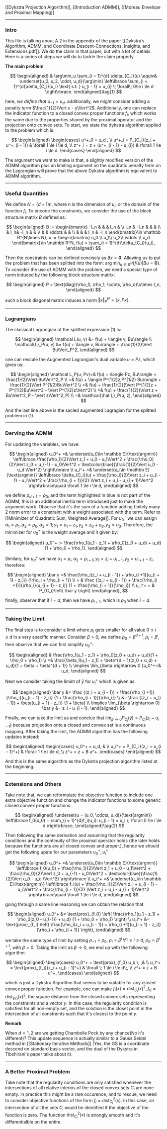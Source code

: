 [[Dykstra Projection Algorithm]], [[Introduction ADMM]], [[Moreau Envelope and Proximal Mapping]]


---
### **Intro**

This file is talking about A.2 in the appendix of the paper [[Dykstra’s Algorithm, ADMM, and Coordinate Descent-Connections, Insights, and Extensions.pdf]]. We do the claim in that paper, but with a lot of details. Here is a series of steps we will do to tackle the claim properly. 

**The main problem**

$$
\begin{aligned}
    & \arg\min_u \sum_{i = 1}^{d} \delta_{C_i}(u) 
    \equiv& 
    \underset{u_0, u_2, \cdot, u_d}{\arg\min}
    \left\lbrace
        \sum_{i = 1}^{d}\delta_{C_i}(u_i) \text{ s.t: }
    u_{i - 1} = u_{i} \; \forall\; 0\le i \le d
    \right\rbrace. 
\end{aligned}\tag{1}
$$

here, *we define that* $u_{-1} = u_d$. additionally, we might consider adding a penalty term $\frac{1}{2}\Vert u - y\Vert^2$. Additionally, one can replace the indicator function to a closed convex proper functions $f_i$, which works the same due to the properties shared by the proximal operator and the projection onto convex sets. To start, we state the dykstra algorithm applied to the problem which is: 

$$
\begin{aligned}
    \begin{cases}
        u^+_0 = u_d , 
        \\
        u^+_i = P_{C_i}(z_i + u^+_{i - 1}) & \forall 1 \le i \le d, 
        \\
        z^+_i = z + (u^+_{i - 1} - u_{i}) & \forall 1 \le i \le d. 
    \end{cases}
\end{aligned}
$$

The argument we want to make is that, a slightly modified version of the ADMM algorithm plus an limiting argument on the quadratic penalty term on the Lagrangian will prove that the above Dykstra algorithm is equivalent to ADMM algorithm. 

---
### **Useful Quantities**

We define $N = (d + 1)n$, where n is the dimension of $u_i$, or the domain of the function $f_i$. To encode the constraints, we consider the use of the block structure matrix $B$ defined as: 

$$
\begin{aligned}
    B := \begin{bmatrix}
        -I_n & & & I_n &
        \\
        I_n & -I_n & & &
        \\
        & I_n& -I_n & &
        \\
        & & \ddots  & &
        \\
        & & & I_n & -I_n
    \end{bmatrix}\in \mathbb R^{N\times N}, u := \begin{bmatrix}
        u_0 \\ u_1\\ u_2\\ \vdots \\ u_d
    \end{bmatrix}\in \mathbb R^N, f(u) = \sum_{i = 1}^{d}\delta_{C_i}(u_i), 
\end{aligned}
$$

Then the constraints can be defined concisely as $Bx = \mathbf 0$. Allowing us to put the problem that has been splitted into the form: $\arg\min_{u\in \mathbb R^N}\{f(u)| Bu = \mathbf 0\}$. To consider the use of ADMM with the problem, we need a special type of norm induced by the following block structure matrix: 

$$
\begin{aligned}
    P = \text{diag}(\rho_0, \rho_1, \cdots, \rho_d)\otimes I_n,
\end{aligned}
$$

such a block diagonal matrix induces a norm $\Vert x\Vert_P^N = \langle x, Px\rangle$. 

---
### **Lagrangians**

The classical Lagrangian of the splitted expression (1) is: 

$$
\begin{aligned}
    \mathcal L(u, v) &= 
    f(u) + \langle v, Bu\rangle
    \\
    \mathcal{L}_P(u, v) &= 
    f(u) + \langle v, Bu\rangle + \frac{1}{2}\Vert Bu\Vert_P^2, 
\end{aligned}
$$

one can rescale the Augmented Lagrangian's dual variable $u = Pz$, which gives us: 

$$
\begin{aligned}
    \mathcal L_P(u, Pv)=& f(u) + \langle Pz, Bu\rangle + \frac{1}{2}\Vert Bu\Vert^2_P
    \\
    =& 
    f(u) + \langle P^{1/2}z,P^{1/2} Bu\rangle + \frac{1}{2}\Vert P^{1/2}Bu\Vert^2
    \\
    =& 
    f(u) + 
    \frac{1}{2}(\Vert P^{1/2}z + P^{1/2}Bu\Vert^2 - \Vert P^{1/2}z\Vert^2)
    \\
    =& 
    f(u) + \frac{1}{2}(\Vert z + Bu\Vert^2_P - \Vert z\Vert^2_P)
    \\
    =& \mathcal{\hat L}_P(u, z), 
\end{aligned}
$$

And the last line above is the sacled augmented Lagragian for the splitted problem in (1). 

---
### **Derving the ADMM**

For updating the variables, we have: 

$$
\begin{aligned}
    u_0^+ =& \underset{u_0\in \mathbb E}{\text{argmin}}
    \left\lbrace
       \frac{\rho_1}{2}\Vert z_1 + u_0 - u_1\Vert^2
       + 
       \frac{\rho_0}{2}\Vert z_0 + u_{-1} - u_0\Vert^2
       + 
       \textcolor{blue}{\frac{1}{2}\Vert u_0 - u_d \Vert^2}
    \right\rbrace
    \\
    u_i^+ =& 
    \underset{u_i\in \mathbb E}{\text{argmin}}
    \left\lbrace
       \delta_{C_i}(u) + 
       \frac{\rho_i}{2}\Vert z_i + u_{i - 1} - u_i\Vert^2
       + 
       \frac{\rho_{i + 1}}{2}
       \Vert z_i + u_i - u_{i + 1}\Vert^2 
    \right\rbrace\quad 
    \forall 1 \le i \le d, 
\end{aligned}
$$

we define $\rho_{d + 1} = \rho_0$, and the term highlighted in blue is not part of the ADMM, this is an additional inertia term introduced just to make the argument work. Observe that it's the sum of a function adding finitely many 2 norm error to a constraint with a weight associated with the term. Refer to [[Minimizer of Quadratic Sum, Weighted Average]]. For $u_0^+$ we can assign $\alpha_1 = \rho_1, \alpha_2 = \rho_0, \alpha_3= 1; y_1 = u_1 - z_1, y_2 = z_0 + u_d, y_3 = u_d$. Therefore, the minimizer for $u_0^+$ is the weight average and it given by: 

$$
\begin{aligned}
    u_0^+ := 
    \frac{\rho_1(u_1 - z_1) + \rho_0(z_0 + u_d) + u_d}{1 + \rho_0 + \rho_1}. 
\end{aligned}
$$

Similary, for $u_d^+$ we have $\alpha_1 = \rho_i, \alpha_2 = \rho_{i + 1}; y_1 = z_i + u_{i - 1}, y_2 = u_{i + 1} - z_i$, therefore: 

$$
\begin{aligned}
    \bar y =& 
    \frac{\rho_i(z_i + u_{i - 1}) + \rho_{i +1}(u_{i + 1} - z_i)}
    {\rho_i + \rho_{i + 1}}
    \\
    = &
    \frac
    {(z_i + u_{i - 1}) + \frac{\rho_{i +1}}{\rho_i}(u_{i + 1} - z_i)}
    {1 + \frac{\rho_{i + 1}}{\rho_i}}
    \\
    u_i^+ = &
    P_{C_i}\left(
        \bar y
    \right)
\end{aligned}, 
$$

finally, observe that if $i = d$, then we have $\rho_{i + 1}$, which is $\rho_0$ when $i = d$. 


---
### **Taking the Limit**

The final step is to consider a limit where $\rho_i$ gets smaller for all value $0 \le i \le d$ in a very specific manner. Consider $\beta > 0$, we define $\rho_0 = \beta^{d + 1}, \rho_i = \beta^i$, then observe that we can first simplify $u_0^+$: 

$$
\begin{aligned}
    & \frac{\rho_1(u_1 - z_1) + \rho_0(z_0 + u_d) + u_d}{1 + \rho_0 + \rho_1}
    \\
    =&
    \frac{\beta_1(u_1 - z_1) + \beta^{d + 1}(z_0 + u_d) + u_d}{1 + \beta + \beta^{d + 1}} 
    \\
    \implies \lim_{\beta \rightarrow 0 }u_0^+=& u_d, 
\end{aligned}
$$

Next we consider taking the limint of $\bar y$ for $u^+_i$ which is given as: 

$$
\begin{aligned}
    \bar y &=
    \frac
    {(z_i + u_{i - 1}) + \frac{\rho_{i +1}}{\rho_i}(u_{i + 1} - z_i)}
    {1 + \frac{\rho_{i + 1}}{\rho_i}}
    \\
    &= 
    \frac
    {(z_i + u_{i - 1}) + \beta(u_{i + 1} - z_i)}
    {1 + \beta}
    \\
    \implies \lim_{\beta \rightarrow 0} \bar y &= z_i - u_{i - 1}. 
\end{aligned}
$$

Finally, we can take the limit as and conclue that $\lim_{\beta\rightarrow 0}P_{C_i}(\bar y) = P_{C_i}(z_i - u_{i - 1})$ because projection onto a closed and convex set is a continuous mapping. After taking the limit, the ADMM algorithm has the following updates instead: 

$$
\begin{aligned}
    \begin{cases}
        u_0^+ = u_d, & 
        \\
        u_i^+ = P_{C_i}(z_i + u_{i - 1}^+) & \forall 1 \le i \le d, 
        \\
        z^+ = z + B u^+. 
    \end{cases}
\end{aligned}
$$

And this is the same algorithm as the Dykstra projection algorithm listed at the beginning. 


---
### **Extensions and Others**

Take note that, we can reformulate the objective function to include one extra objective function and change the indicator functions to some generic closed convex proper functions: 

$$
\begin{aligned}
    \underset{u = (u_0, \cdots, u_d)}{\text{argmin}}
    \left\lbrace
       f_0(u_0) + \sum_{i = 1}^{d}f_i(u_i): 
       u_{i - 1} = u_i \; \forall 0 \le i \le d
    \right\rbrace, 
\end{aligned}\tag{2}
$$

Then following the same derivation and assuming that the regularity conditions and the continuity of the proximal operator holds (the later holds because the functions are all closed convex and proper.), hence we should get the following upate for our parameters $u_0^+, u_i^+$ 

$$
\begin{aligned}
    u_0^+ =& \underset{u_0\in \mathbb E}{\text{argmin}}
    \left\lbrace
        f_0(u_0) 
        +
        \frac{\rho_1}{2}\Vert z_1 + u_0 - u_1\Vert^2
        + 
        \frac{\rho_0}{2}\Vert z_0 + u_{-1} - u_0\Vert^2
        + 
        \textcolor{blue}{\frac{1}{2}\Vert u_0 - u_d \Vert^2}
    \right\rbrace
    \\
    u_i^+ =& 
    \underset{u_i\in \mathbb E}{\text{argmin}}
    \left\lbrace
        f_i(u) + 
        \frac{\rho_i}{2}\Vert z_i + u_{i - 1} - u_i\Vert^2
        + 
        \frac{\rho_{i + 1}}{2}
        \Vert z_i + u_i - u_{i + 1}\Vert^2 
    \right\rbrace\quad 
    \forall 1 \le i \le d, 
\end{aligned}
$$

going through a same line reasoning we can obtain the relation that: 

$$
\begin{aligned}
    u_0^+ &= \text{prox}_{f_0}
    \left(
        \frac{\rho_1(u_1 - z_1) + \rho_0(z_0 - u_{-1}) + u_d}
        {1 + \rho_0 + \rho_1}
    \right)
    \\
    u_i^+ &= 
    \text{prox}_{f_i}
    \left(
        \frac{\rho_i(z_i + u_{i - 1}) + \rho_{i +1}(u_{i + 1} - z_i)}
        {\rho_i + \rho_{i + 1}}
    \right), 
\end{aligned}
$$

we take the same type of limit by setting $\rho_{-1} = \rho_0$, $\rho_i = \beta^i \; \forall 1 \le i \le d$, $\rho_0 = \beta^{i + 1}$, with $\beta >0$. Taking the limit as $\beta\rightarrow 0$, we end up with the following algorithm: 

$$
\begin{aligned}
    \begin{cases}
        u_0^+ = \text{prox}_{f_0} u_d \; ,& 
        \\
        u_i^+ = \text{prox}_{f_i}(z_i + u_{i - 1}^+) & \forall \; 1 \le i \le d\;,
        \\
        z^+ = z + B u^+,
    \end{cases}
\end{aligned}
$$

which is just a Dykstra Algorithm that seems to be suitable for any closed convex proper function. For example, one can make $f_i(x) = \text{dist}_{C_i}(x)^2, f_0 = \text{dist}_{\{y\}}(x)^2$, the square distance from the closed convex sets representing the constraints and a vector $y$. In this case, the regularity condition is satisfied for all non-empty set, and the solution is the closet point in the intersection of all constraints such that it's closest to the point $y$. 

**Remark**

When $d =1, 2$ are we getting Chambolle Pock by any chance(No it's different)? This update sequence is actually similar to a Gauss Seidel method in [[Stationary Iterative Methods]] (Yes, the GS is a coordinate descend on standard basis vector, and the dual of the Dykstra in Tibshirani's paper talks about it). 


---
### **A Better Proximal Problem**

Take note that the regularity conditions are only satisfied whenever the intersections of all relative interios of the closed convex sets $C_i$ are none empty. In practice this might be a rare occurence, and to rescue, we need to consider objective functions of the form $f_i = \text{dist}_{C_i}^2(x)$. In this case, an intersection of all the sets $C_i$ would be identified if the objective of the function is zero. The function $\text{dist}_{C_i}^2(x)$ is strongly smooth and it's differentialble on the entire. 


